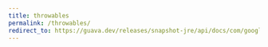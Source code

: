 ```yaml
---
title: throwables
permalink: /throwables/
redirect_to: https://guava.dev/releases/snapshot-jre/api/docs/com/google/common/base/Throwables.html
---
```

